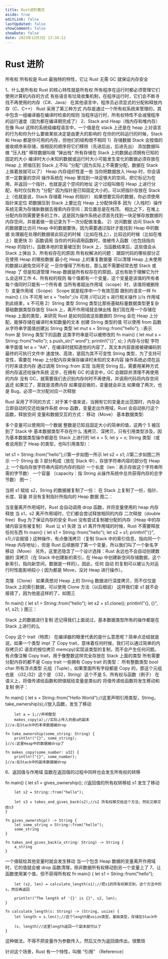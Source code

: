 ```yaml
---
title: Rust进阶概念
aside: true
editLink: false
lastUpdated: false
showComment: false
showDate: false
date: 2023年12月3日 13:34:12
---
```


# Rust 进阶

所有权
所有权是 Rust 最独特的特性，它让 Rust 无需 GC 就保证内存安全

1、什么是所有权
Rust 的核心特性就是所有权
所有程序在运行时都必须管理它们使用计算机内存的方式
有些语言有垃圾收集机制，在程序运行时，它们会不断寻找不再使用的内存（C#、Java）
在其他语言中，程序员必须显式的分配和释放内存（C、C++）
Rust 采用了第三种方式
内存是通过一个所有权系统来管理的，其中包含一组编译器在编译时检查的规则
当程序运行时，所有权特性不会减慢程序的运行速度（因为都在编译期完成了）
2、Stack and Heap（栈内存和堆内存）
在像 Rust 这样的系统级编程语言中，一个值是在 stack 上还是在 heap 上对语言的行为和你为什么要做某些决定是由更大的影响的
在你的代码运行的时候，Stack 和 Heap 都是你可用的内存，但他们的结构很不相同
1）存储数据
Stack 会按值的接收顺序来存储，按相反的顺序将它们移除（先进后出，后进先出）
添加数据叫做 ”压入栈“
移除数据叫做 ”弹出栈“
所有存储在 Stack 上的数据必须拥有已知的固定的大小
编译时大小未知的数据或运行时大小可能发生变化的数据必须存放在 Heap 上
把值压到 Stack 上不叫 ”分配“（因为实际上不需要分配，数据在 Stack 上挨着放就可以了）
Heap 内存组织性差一些
当你把数据放入 Heap 时，你会请求一定数量的空间
操作系统在 Heap 里找到一块足够大的空间，把它标记为在用，并返回一个指针，也就是这个空间的地址
这个过程叫做在 Heap 上进行分配，有时仅仅称为 ”分配“
因为指针是已知固定大小的，可以把指针存放在 Stack 上（也就是说，Stack 存储着 Heap 的指针）
如果想要实际的数据，你必须使用指针来定位
把数据压到 Stack 上要比在 Heap 上分配快得多
因为（入栈时）操作系统无需为存储新数据去搜索内存空间；其位置总是在栈顶。
相比之下，在堆上分配内存则需要更多的工作，这是因为操作系统必须首先找到一块足够存放数据的内存空间，并接着做一些记录为下一次分配做准备。
2）访问数据
访问 Stack 中的数据要比访问 Heap 中的数据要快，因为需要通过指针才能找到 Heap 中的数据
处理器在处理的数据彼此较近的时候（比如在栈上），比较远的时候（比如在堆上）能更快
3）函数调用
当你的代码调用函数时，值被传入函数（也包括指向 Heap 的指针）。函数本地的变量被压到 Stack 上，当函数结束后，这些值会从 Stack 上弹出
3、所有权存在的原因
所有权解决的问题：
跟踪代码的哪些部分正在使用 Heap 的哪些数据
最小化 Heap 上的重复数据量
可以清理 Heap 上未使用的数据以避免空间不足
一旦你懂得了所有权，那么就不需要经常去想 Stack 或 Heap 了
但是知道管理 Heap 数据是所有权存在的原因，这也有助于理解它为什么会这样工作
4、所有权的规则
每个值都有一个变量，这个变量是该值的所有者
每个值同时只能有一个所有者
当所有者超出作用域（scope）时，该值将被删除
1）变量作用域（Scope）
Scope 就是程序中一个有效范围
跟别的语言一样
fn main() {
//s 不可用
let s = "hello";//s 可用
//可以对 s 进行相关操作
}//s 作用域到此结束，s 不可用
2）String 类型
String 类型比那些基础标量数据类型更复杂
基础数据类型存放在 Stack 上，离开作用域就会弹出栈
我们现在用一个存储在 Heap 上面的类型，来研究 Rust 是如何回收这些数据的
String 会在 Heap 上分配，能够存储在编译时未知数量的文本
创建 String 类型的值
可以使用 from 函数从字符串字面值创建出 String 类型
let mut s = String::from("hello");
::表示 from 是 String 类型下的函数
这类字符串是可以被修改的
fn main() {
let mut s = String::from("hello");
s.push_str(" word");
println!("{}", s);
}
内存与分配
字符串字面值 let a = "AA"，在编译时就知道他的内容了，其文本内容直接被硬编码到最终的可执行文件中
速度快、高效，是因为其不可变性
String 类型，为了支持可变性，需要在 Heap 上分配内存来保存编译时未知的文本内容
操作系统必须在运行时来请求内存
通过调用 String::from 实现
当用完 String 后，需要用某种方式把内存返还给操作系统
这步，在拥有 GC 的语言中，GC 会跟踪并清理不再使用的内存
没有 GC，就需要我们去识别内存何时不再使用，并调用代码将内存空间返还
如果忘了，那就是浪费内存
如果提前做的，变量就会非法
如果做了两次，也是 Bug，必须一次分配对应一次释放

Rust 采用了不同的方式：对于某个值来说，当拥有它的变量走出范围时，内存会立即自动的交还给操作系统
drop 函数，变量走出作用域，Rust 会自动执行这个函数，释放空间
变量和数据交互的方式：
移动（Move）
基本数据类型:

多个变量可以使用同一个数据
整数是已知且固定大小的简单的值，这两个 5 被压到了 Stack 中
基本数据类型不存在什么 浅拷贝、深拷贝，只有引用类型涉及，因为基本数据类型操作都是在 Stack 上进行的
let x = 5;
let y = x;
String 类型（或者说用到了 Heap 的类型，也叫引用类型）：

let s1 = String::from("hello");//第一步如图一所示
let s2 = s1; //第二步如图二所示
一个 String 由 3 部分构成（放在 Stack 中），存放字符串内容的部分在 Heap 上
一个指向存放字符串内容的内存的指针
一个长度（len：表示存放这个字符串所需的字节数）
一个容量 （capacity：指 String 从操作系统中总共获得内存的总字节数）
图一：

当把 s1 赋给 s2，String 的数据被复制了一份：
在 Stack 上复制了一份，指针、长度、容量
并没有复制指针所指向的 Heap 数据
图二：

当变量离开作用域时，Rust 会自动调用 drop 函数，并将变量使用的 heap 内存释放
当 s1，s2 离开作用域时，它们都会尝试释放相同的内存
二次释放（double free）Bug
为了保证内存的安全
Rust 没有尝试复制被分配的内存（Heap 中的存储内容没有被复制）
Rust 让 s1 失效
当 s1 离开作用域的时候，Rust 不需要释放任何东西
fn main() {
let s1 = String::from("hello");
let s2 = s1;
println!("{}", s1);//会报错
}
这种操作，有点像浅拷贝（复制 Stack 中的索引信息，指向同一个 Heap 内存地址），但是 Rust 后续删除了第一个变量，所以我们叫了一个新名字 移动（Move）
另外，这里还隐含了一个设计选择：Rust 永远也不会自动创建数据的 深拷贝（在 Stack 中创建新的索引，在 Heap 中创建新空间存储数据，这个新索引，指向新空间，数据是一样的）。因此，任何 自动 的复制可以被认为对运行时性能影响较小
( 因为都是 Move，没对 Heap 进行操作）。

克隆（Clone）
如果真想对 Heap 上的 String 数据进行深度拷贝，而不仅仅是 Stack 上的索引数据，可以使用 Clone 方法（以后细说）
这样我们拿 s1 就不会报错了，因为他是这样的了，如图三

fn main() {
let s1 = String::from("hello");
let s2 = s1.clone();
println!("{}, {}", s1, s2);
}
图三：

Stack 上的数据进行复制
还记得我们上面说过，基本数据类型所有的操作都是在 Stack 上进行的么

Copy 这个 trait（特质） 在编译器的眼里代表的是什么意思呢？简单点总结就是说，如果一个类型 impl 了 Copy trait，意味着任何时候，我们可以通过简单的内存拷贝(C 语言的按位拷贝 memcpy)实现该类型的复制，而不会产生任何问题。有点像注解
Copy trait，用于像整数这样完全存放在 Stack 上面的类型
所有需要分配内存的都不是 Copy trait
一些拥有 Copy trait 的类型：
所有整数类型
bool
char
所有浮点类型
元组（Tuple），如果里面所有字段都是 Copy 的，那这个元组也是
（i32,i32）这个是
（i32，String）这个不是
5、所有权与函数（例子）
在语义上，将值传递给函数和把值赋给变量是类似的
将值传递给函数将发生移动和复制
例子：

fn main() {
let s = String::from("Hello World");//这里声明引用类型，String，
take_ownership(s);//放入函数，发生了移动

        let a = 1;//声明整型
        makes_copy(a);//实际上传入的是a的副本
    }//a:在Stack中的本来数据被drop

    fn take_ownership(some_string: String) {
        println!("{}", some_string);
    }//s:这里Heap中的数据被drop了

    fn makes_copy(some_number: u32) {
        println!("{}", some_number);
    }//a:在Stack中的副本数据被drop

6、返回值与作用域
函数在返回值的过程中同样也会发生所有权的转移

fn main() {
let s1 = gives_ownership(); //返回值的所有权转移给 s1 发生了移动

        let s2 = String::from("hello");

        let s3 = takes_and_gives_back(s2);//s2 所有权移交给这个方法，然后又移交给s3
    }

    fn gives_ownership() -> String {
        let some_string = String::from("hello");
        some_string
    }

    fn takes_and_gives_back(a_string: String) -> String {
        a_string
    }

一个值赋给其他变量时就会发生移动
当一个包含 Heap 数据的变量离开作用域时，它的值就会被 drop 函数清理，除非数据所有权移动到另一个变量上了
7、让函数使用某个值，但不获得所有权
fn main() {
let s1 = String::from("hello");

        let (s2, len) = calculate_length(s1);//把s1的所有权移交到，这个方法中的s，然后再返回

        println!("The length of '{}' is {}", s2, len);
    }

    fn calculate_length(s: String) -> (String, usize) {
        let length = s.len();//这个length是usize类型，基础类型，存储在Stack中

        (s, length)//这里length返回一个副本就可以了
    }

这种做法，不得不把变量作为参数传入，然后又作为返回值传出，很繁琐

针对这个场景，Rust 有一个特性，叫做 “引用” （Reference）
